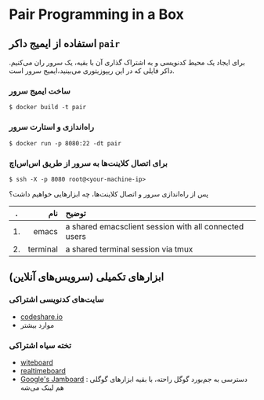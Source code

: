 # Pair Programming in a Box

## استفاده از ایمیج داکر `pair`

برای ایجاد یک محیط کدنویسی و به اشتراک گذاری آن با بقیه، یک سرور ران می‌کنیم. داکر فایلی که در این ریپوزیتوری می‌بینید،‌ایمیج سرور است. 

### ساخت ایمیج سرور

```shell
$ docker build -t pair
```

### راه‌اندازی و استارت سرور

```shell
$ docker run -p 8080:22 -dt pair
```

### برای اتصال کلاینت‌ها به سرور از طریق اس‌اس‌اچ

```shell
$ ssh -X -p 8080 root@<your-machine-ip>
```

پس از راه‌اندازی سرور و اتصال کلاینت‌ها، چه ابزار‌هایی خواهیم داشت؟

| . | نام | توضیح | 
| :--:  | --: | :-- | 
| 1.  | emacs | a shared emacsclient session with all connected users | 
| 2.  | terminal | a shared terminal session via tmux |


## ابزار‌های تکمیلی (سرویس‌های آنلاین)

### سایت‌های کدنویسی اشتراکی 

* [codeshare.io](https://codeshare.io)
* موارد بیشتر

### تخته سیاه اشتراکی 

* [witeboard](https://witeboard.com/)
* [realtimeboard](http://realtimeboard.com/)
* [Google's Jamboard](https://jamboard.google.com/) : دسترسی به جم‌بورد گوگل راحته، با بقیه ابزار‌های گوگلی هم لینک می‌شه

